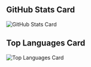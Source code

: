 ## GitHub Stats Card

![GitHub Stats Card](https://github-readme-stats.vercel.app/api?username=tmf16&show_icons=true&count_private=true&theme=gotham&hide_title=true)

## Top Languages Card

![Top Languages Card](https://github-readme-stats.vercel.app/api/top-langs/?username=tmf16&layout=compact&theme=gotham&hide_title=true)

